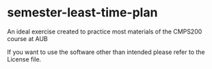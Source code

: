 # semester-least-time-plan
An ideal exercise created to practice most materials of the CMPS200 course at AUB

If you want to use the software other than intended please refer to the License file.
